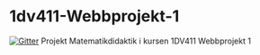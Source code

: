 # 1dv411-Webbprojekt-1

[![Gitter](https://badges.gitter.im/Join%20Chat.svg)](https://gitter.im/no222bd/1dv411-Webbprojekt-1?utm_source=badge&utm_medium=badge&utm_campaign=pr-badge&utm_content=badge)
Projekt Matematikdidaktik i kursen 1DV411 Webbprojekt 1
